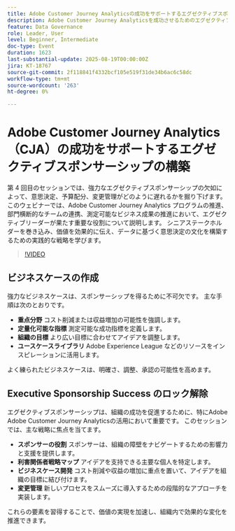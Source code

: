 ```yaml
---
title: Adobe Customer Journey Analyticsの成功をサポートするエグゼクティブスポンサーシップの構築
description: Adobe Customer Journey Analyticsを成功させるためのエグゼクティブスポンサーシップを獲得する方法について説明します。 連携を促進し、予算を保護し、データに基づく意思決定を促進します。
feature: Data Governance
role: Leader, User
level: Beginner, Intermediate
doc-type: Event
duration: 1623
last-substantial-update: 2025-08-19T00:00:00Z
jira: KT-18767
source-git-commit: 2f118841f4332bcf105e519f31de34b6ac6c58dc
workflow-type: tm+mt
source-wordcount: '263'
ht-degree: 0%

---
```



# Adobe Customer Journey Analytics（CJA）の成功をサポートするエグゼクティブスポンサーシップの構築

第 4 回目のセッションでは、強力なエグゼクティブスポンサーシップの欠如によって、意思決定、予算配分、変更管理がどのように遅れるかを掘り下げます。 このウェビナーでは、Adobe Customer Journey Analytics プログラムの推進、部門横断的なチームの連携、測定可能なビジネス成果の推進において、エグゼクティブリーダーが果たす重要な役割について説明します。 シニアステークホルダーを巻き込み、価値を効果的に伝え、データに基づく意思決定の文化を構築するための実践的な戦略を学びます。

>[!VIDEO](https://video.tv.adobe.com/v/3470855/?learn=on&enablevpops&captions=jpn)

## ビジネスケースの作成

強力なビジネスケースは、スポンサーシップを得るために不可欠です。 主な手順は次のとおりです。

* **重点分野** コスト削減または収益増加の可能性を強調します。
* **定量化可能な指標** 測定可能な成功指標を定義します。
* **組織の目標** より広い目標に合わせてアイデアを調整します。
* **ユースケースライブラリ** Adobe Experience League などのリソースをインスピレーションに活用します。

よく練られたビジネスケースは、明確さ、調整、承認の可能性を高めます。

## Executive Sponsorship Success のロック解除

エグゼクティブスポンサーシップは、組織の成功を促進するために、特にAdobe Adobe Customer Journey Analyticsの活用において重要です。 このセッションでは、主な戦略に焦点を当てます。

* **スポンサーの役割** スポンサーは、組織の障壁をナビゲートするための影響力と支援を提供します。
* **利害関係者戦略マップ** アイデアを支持できる主要な個人を特定します。
* **ビジネスケース開発** コスト削減や収益の増加に重点を置いて、アイデアを組織の目標に結び付けます。
* **変更管理** 新しいプロセスをスムーズに導入するための段階的なアプローチを実装します。

これらの要素を習得することで、価値の実現を加速し、組織内で効果的な変化を推進できます。
